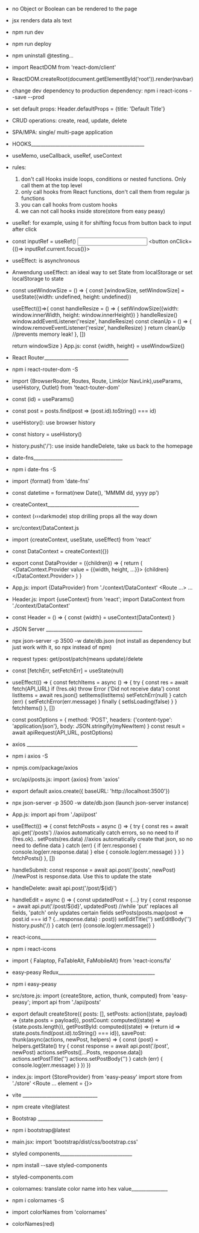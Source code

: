 - no Object or Boolean can be rendered to the page
- jsx renders data als text
- npm run dev
- npm run deploy
- npm uninstall @testing...
- import ReactDOM from 'react-dom/client'
- ReactDOM.createRoot(document.getElementById('root')).render(navbar)
- change dev dependency to production dependency: 
  npm i react-icons --save --prod
- set default props: Header.defaultProps = {title: 'Default Title'}
- CRUD operations: create, read, update, delete
- SPA/MPA: single/ multi-page application
- HOOKS_______________________________________________
- useMemo, useCallback, useRef, useContext
- rules: 
  1. don't call Hooks inside loops, conditions or nested functions. Only call them at the top level
  2. only call hooks from React functions, don't call them from regular js functions
  3. you can call hooks from custom hooks
  4. we can not call hooks inside store(store from easy peasy)
- useRef: for example, using it for shifting focus from button back to input after click
- const inputRef = useRef()
  <input ref = {inputRef}>
  <button onClick={()=> inputRef.current.focus()}>
- useEffect: is asynchronous
- Anwendung useEffect: an ideal way to set State from localStorage or set localStorage to state
- const useWindowSize = () => {
    const [windowSize, setWindowSize] = useState({width: undefined, height: undefined})

    useEffect(()=>{
      const handleResize = () => {
        setWindowSize({width: window.innerWidth, height: window.innerHeight})
      }
      handleResize()
      window.addEventListener('resize', handleResize)
      const cleanUp = () => {
        window.removeEventListener('resize', handleResize)
      }
      return cleanUp //prevents memory leak!
    }, [])

    return windowSize
  }
  App.js: const {width, height} = useWindowSize()
- React Router___________________________________
- npm i react-router-dom -S
- import {BrowserRouter, Routes, Route, Limk(or NavLink),useParams, useHistory, Outlet} from 'teact-touter-dom'
- const (id) = useParams()
- const post = posts.find(post => (post.id).toString() === id)
- useHistory(): use browser history
- const history = useHistory()
- history.push('/'): use inside handleDelete, take us back to the homepage
- date-fns_____________________________________
- npm i date-fns -S
- import {format} from 'date-fns'
- const datetime = format(new Date(), 'MMMM dd, yyyy pp')
- createContext______________________________________
- context (›››darkmode) stop drilling props all the way down
- src/context/DataContext.js
- import {createContext, useState, useEffect} from 'react'
- const DataContext = createContext({})
- export const DataProvider = ({children}) => {
    return (
      <DataContext.Provider value = {{width, height, ...}}>
        {children}
      </DataContext.Provider>
    )
  } 
- App,js: import {DataProvider} from './context/DataContext'
  <DataProvider>
    <Route ...> ...
  </DataProvider>
- Header.js: import {useContext} from 'react'; import DataContext from './context/DataContext'
- const Header = () => {
    const {width} = useContext(DataContext)
  }
- JSON Server ________________________________________
- npx json-server -p 3500 -w date/db.json
  (not install as dependency but just work with it, so npx instead of npm)
- request types: get/post/patch(means update)/delete
- const [fetchErr, setFetchErr] = useState(null)
- useEffect(() => {
    const fetchItems = async () => {
      try {
        const res = await fetch(API_URL)
        if (!res.ok) throw Error ('Did not receive data')
        const listItems = await res.json()
        setItems(listItems)
        setFetchErr(null)
      } catch (err) {
        setFetchError(err.message)
      } finally {
        setIsLoading(false)
      }
    }
    fetchItems()
  }, [])
- const postOptions = {
    method: 'POST',
    headers: {'content-type': 'application/json'},
    body: JSON.stringify(myNewItem)
  }
  const result = await apiRequest(API_URL, postOptions)
- axios ______________________________________________
- npm i axios -S
- npmjs.com/package/axios
- src/api/posts.js: import {axios} from 'axios'
- export default axios.create({ baseURL: 'http://localhost:3500'})
- npx json-server -p 3500 -w date/db.json (launch json-server instance)
- App.js: import api from './api/post'
- useEffect(() => {
    const fetchPosts = async () => {
      try {
        const res = await api.get('/posts')
        //axios automatically catch errors, so no need to if (!res.ok)..
        setPosts(res.data)
        //axios automatically create that json, so no need to define data 
      } catch (err) {
        if (err.response) {
          console.log(err.response.data)
        } else {
          console.log(err.message)
        }
      }
    }
    fetchPosts()
  }, [])
- handleSubmit: 
  const response = await api.post('/posts', newPost)
  //newPost is response.data. Use this to update the state
- handleDelete:
  await api.post('/post/${id}')
- handleEdit = async () => {
    const updatedPost = {...}
    try {
      const response = await api.put('/post/${id}', updatedPost)
      //while 'put' replaces all fields, 'patch' only updates certain fields
      setPosts(posts.map(post => post.id === id ? {...response.data} : post))
      setEditTitle('')
      setEditBody('')
      history.push('/)
    } catch (err) {console.log(err.message)}
  }
- react-icons________________________________________________
- npm i react-icons
- import { Falaptop, FaTableAlt, FaMobileAlt} from 'react-icons/fa'
- easy-peasy Redux________________________________________
- npm i easy-peasy
- src/store.js: 
  import {createStore, action, thunk, computed} from 'easy-peasy'; import api from './api/posts'
- export default createStore({
    posts: [],
    setPosts: action((state, payload) => {state.posts = payload}),
    postCount: computed((state) => {state.posts.length}),
    getPostById: computed((state) => {return id => state.posts.find(post.id).toString() === id}),
    savePost: thunk(async(actions, newPost, helpers) => {
      const {post} = helpers.getState()
      try {
        const response = await api.post('/post', newPost)
        actions.setPosts([...Posts, response.data])
        actions.setPostTitle('')
        actions.setPostBody('')
      } catch (err) {
        console.log(err.message)
      }
    })
  })
- index.js: 
  import {StoreProvider} from 'easy-peasy'
  import store from './store'
  <StoreProvider store = {store}>
    <Routes>
      <Route ... element = {<App />}>
  </StoreProvider>
- vite _______________________________
- npm create vite@latest
- Bootstrap ___________________________
- npm i bootstrap@latest
- main.jsx: import 'bootstrap/dist/css/bootstrap.css'
- styled components______________________________
- npm install --save styled-components
- styled-components.com
- colornames: translate color name into hex value_______________
- npm i colornames -S
- import colorNames from 'colornames'
- colorNames(red)
